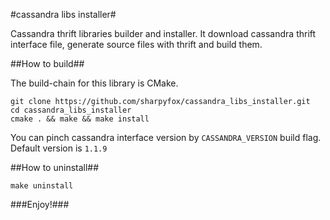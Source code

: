 #cassandra libs installer#

Cassandra thrift libraries builder and installer. It download cassandra thrift interface file, generate source files with thrift and build them.

##How to build##

The build-chain for this library is CMake.

```
git clone https://github.com/sharpyfox/cassandra_libs_installer.git
cd cassandra_libs_installer
cmake . && make && make install
```

You can pinch cassandra interface version by `CASSANDRA_VERSION` build flag. Default version is `1.1.9`

##How to uninstall##

```
make uninstall
```

###Enjoy!###
